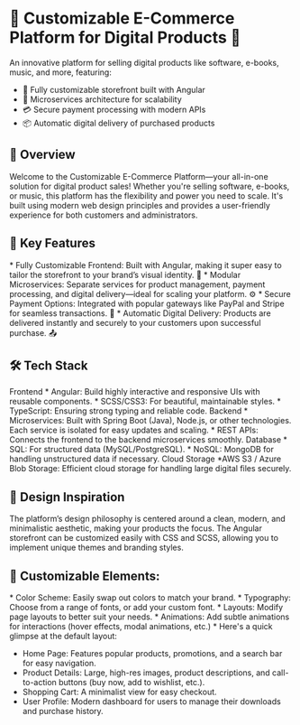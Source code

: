 <h1>🎨 Customizable E-Commerce Platform for Digital Products 🎨</h1> 
An innovative platform for selling digital products like software, e-books, music, and more, featuring:

* 🌟 Fully customizable storefront built with Angular
* 🚀 Microservices architecture for scalability
* 💳 Secure payment processing with modern APIs
* 📦 Automatic digital delivery of purchased products

<h2>🌟 Overview </h2> 
Welcome to the Customizable E-Commerce Platform—your all-in-one solution for digital product sales! Whether you're selling software, e-books, or music, this platform has the flexibility and power you need to scale. It's built using modern web design principles and provides a user-friendly experience for both customers and administrators.

<h2>🎯 Key Features</h2> 
* Fully Customizable Frontend: Built with Angular, making it super easy to tailor the storefront to your brand’s visual identity. 👗
* Modular Microservices: Separate services for product management, payment processing, and digital delivery—ideal for scaling your platform. ⚙️
* Secure Payment Options: Integrated with popular gateways like PayPal and Stripe for seamless transactions. 💸
* Automatic Digital Delivery: Products are delivered instantly and securely to your customers upon successful purchase. 📤

<h2>🛠️ Tech Stack</h2>
Frontend
* Angular: Build highly interactive and responsive UIs with reusable components.
* SCSS/CSS3: For beautiful, maintainable styles.
* TypeScript: Ensuring strong typing and reliable code.
Backend
* Microservices: Built with Spring Boot (Java), Node.js, or other technologies. Each service is isolated for easy updates and scaling.
* REST APIs: Connects the frontend to the backend microservices smoothly.
Database
* SQL: For structured data (MySQL/PostgreSQL).
* NoSQL: MongoDB for handling unstructured data if necessary.
Cloud Storage
*AWS S3 / Azure Blob Storage: Efficient cloud storage for handling large digital files securely.

<h2>🎨 Design Inspiration</h2>
The platform’s design philosophy is centered around a clean, modern, and minimalistic aesthetic, making your products the focus. The Angular storefront can be customized easily with CSS and SCSS, allowing you to implement unique themes and branding styles.

<h2>🔑 Customizable Elements:</h2>
* Color Scheme: Easily swap out colors to match your brand.
* Typography: Choose from a range of fonts, or add your custom font.
* Layouts: Modify page layouts to better suit your needs.
* Animations: Add subtle animations for interactions (hover effects, modal animations, etc.)
* 
Here's a quick glimpse at the default layout:

* Home Page: Features popular products, promotions, and a search bar for easy navigation.
* Product Details: Large, high-res images, product descriptions, and call-to-action buttons (buy now, add to wishlist, etc.).
* Shopping Cart: A minimalist view for easy checkout.
* User Profile: Modern dashboard for users to manage their downloads and purchase history.
